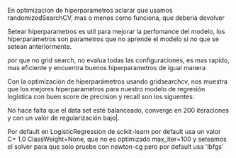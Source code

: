 En optimizacion de hiperparametros aclarar que usamos
randomizedSearchCV, mas o menos como funciona, que deberia devolver

Setear hiperparametros es util para mejorar la perfomance del modelo, los hiperparametros son parametros que no aprende el modelo si no que se setean anteriormente.

por que no grid search, no evalua todas las configuraciones, es mas rapido, mas eficiente y encuentra buenos hiperparametros de igual manera

Con la optimización de hiperparámetros usando gridsearchcv, nos muestra que los mejores hiperparametros para nuestro modelo de regresión logística con buen score de precision y recall son los siguentes:

No hace falta que el data set esté balanceado, converge en 200 iteraciones y con un valor de regularización bajo|.

Por default en LogisticRegression de scikit-learn por default usa un valor
C= 1.0
ClassWeight=None, que no es optimizado
max_iter=100
y seteamos el solver para que solo pruebe con newton-cg pero por default usa 'lbfgs'
